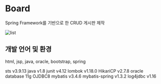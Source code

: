# Board
Spring Framework를 기반으로 한 CRUD 게시판 제작

![list](https://user-images.githubusercontent.com/42952319/98673511-c7dcbc80-239a-11eb-82b5-12844f29743f.PNG)

## 개발 언어 및 환경
html, jsp, java, oracle, bootstrap, spring

sts v3.9.13
java v1.8
junit v4.12
lombok v1.18.0
HikariCP v2.7.8
oracle database 11g
OJDBC8
mybatis v3.4.6
mybatis-spring v1.3.2
log4jdbc v1.16
